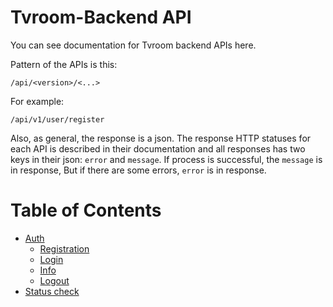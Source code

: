 # Tvroom-Backend API
You can see documentation for Tvroom backend APIs here.

Pattern of the APIs is this:

```
/api/<version>/<...>
```

For example:

```
/api/v1/user/register
```

Also, as general, the response is a json. The response HTTP statuses for each API
is described in their documentation
and all responses has two keys in their json: `error` and `message`.
If process is successful, the `message` is in response,
But if there are some errors, `error` is in response.

# Table of Contents
- [Auth](auth)
    - [Registration](auth/register.md)
    - [Login](auth/login.md)
    - [Info](auth/info.md)
    - [Logout](auth/logout.md)
- [Status check](status.md)
